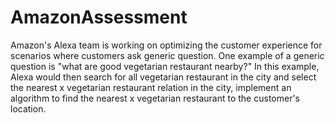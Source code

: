 # AmazonAssessment

Amazon's Alexa team is working on optimizing the customer experience for scenarios where customers ask generic question. One example of a generic question is "what are good vegetarian restaurant nearby?" In this example, Alexa would then search for all vegetarian restaurant in the city and select the nearest x vegetarian restaurant relation in the city, implement an algorithm to find the nearest x vegetarian restaurant to the customer's location.
